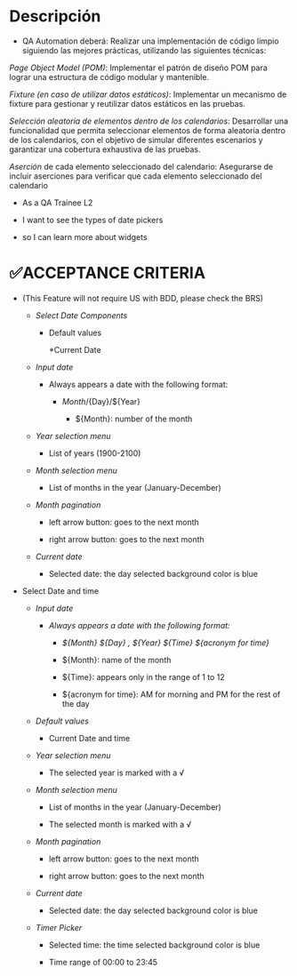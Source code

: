 # Descripción

-   QA Automation deberá: Realizar una implementación de código limpio siguiendo las mejores prácticas, utilizando las siguientes técnicas:

_Page Object Model (POM)_: Implementar el patrón de diseño POM para lograr una estructura de código modular y mantenible.

_Fixture (en caso de utilizar datos estáticos)_: Implementar un mecanismo de fixture para gestionar y reutilizar datos estáticos en las pruebas.

_Selección aleatoria de elementos dentro de los calendarios_: Desarrollar una funcionalidad que permita seleccionar elementos de forma aleatoria
dentro de los calendarios, con el objetivo de simular diferentes escenarios y garantizar una cobertura exhaustiva de las pruebas.

_Aserción_ de cada elemento seleccionado del calendario: Asegurarse de incluir aserciones para verificar que cada elemento seleccionado del calendario

-   As a QA Trainee L2

-   I want to see the types of date pickers

-   so I can learn more about widgets

# ✅ACCEPTANCE CRITERIA

-   (This Feature will not require US with BDD, please check the BRS)

    -   _Select Date Components_

        -   Default values

            \*Current Date

    -   _Input date_

        -   Always appears a date with the following format:

            -   ${Month}/${Day}/${Year}

                -   ${Month}: number of the month

    -   _Year selection menu_

        -   List of years (1900-2100)

    -   _Month selection menu_

        -   List of months in the year (January-December)

    -   _Month pagination_

        -   left arrow button: goes to the next month

        -   right arrow button: goes to the next month

    -   _Current date_

        -   Selected date: the day selected background color is blue

-   Select Date and time

    -   _Input date_

        -   _Always appears a date with the following format:_

            -   _${Month} ${Day} , ${Year} ${Time} ${acronym for time}_

            -   ${Month}: name of the month

            -   ${Time}: appears only in the range of 1 to 12

            -   ${acronym for time}: AM for morning and PM for the rest of the day

    -   _Default values_

        -   Current Date and time

    -   _Year selection menu_

        -   The selected year is marked with a √

    -   _Month selection menu_

        -   List of months in the year (January-December)

        -   The selected month is marked with a √

    -   _Month pagination_

        -   left arrow button: goes to the next month

        -   right arrow button: goes to the next month

    -   _Current date_

        -   Selected date: the day selected background color is blue

    -   _Timer Picker_

        -   Selected time: the time selected background color is blue

        -   Time range of 00:00 to 23:45